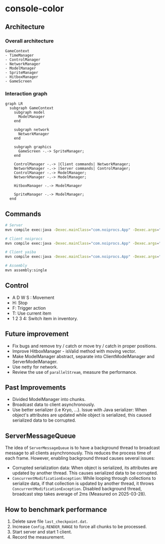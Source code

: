 # console-color

## Architecture

### Overall architecture
```
GameContext
- TimeManager
- ControlManager
- NetworkManager
- ModelManager
- SpriteManager
- HitboxManager
- GameScreen
```

### Interaction graph
```mermaid
graph LR
  subgraph GameContext
    subgraph model
      ModelManager
    end

    subgraph network
      NetworkManager
    end

    subgraph graphics
      GameScreen -.-> SpriteManager;
    end

    ControlManager -.-> |Client commands| NetworkManager;
    NetworkManager -.-> |Server commands| ControlManager;
    ControlManager -.-> ModelManager;
    NetworkManager -.-> ModelManager;

    HitboxManager -.-> ModelManager

    SpriteManager -.-> ModelManager;
  end
```

## Commands

```bash
# Server
mvn compile exec:java -Dexec.mainClass="com.noiprocs.App" -Dexec.args="pc gnik server localhost 8080"

# Client noiprocs
mvn compile exec:java -Dexec.mainClass="com.noiprocs.App" -Dexec.args="pc noiprocs client localhost 8080"

# Client yaiba
mvn compile exec:java -Dexec.mainClass="com.noiprocs.App" -Dexec.args="pc yaiba client localhost 8080"

# Assembly
mvn assembly:single
```

## Control

- A D W S : Movement
- H: Stop
- F: Trigger action
- T: Use current item
- 1 2 3 4: Switch item in inventory.

## Future improvement

- Fix bugs and remove try / catch or move try / catch in proper positions.
- Improve HitboxManager - isValid method with moving vector.
- Make ModelManager abstract, separate into ClientModelManager and ServerModelManager.
- Use netty for network.
- Review the use of `parallelStream`, measure the performance.

## Past Improvements

- Divided ModelManager into chunks.
- Broadcast data to client asynchronously.
- Use better serializer (i.e Kryo, ...). Issue with Java serializer: When object's attributes are updated while object is serialized, this caused serialized data to be corrupted.

## ServerMessageQueue

The idea of `ServerMessageQueue` is to have a background thread to broadcast message to all clients asynchronously.
This reduces the process time of each frame. However, enabling background thread causes several issues:
- Corrupted serialization data: When object is serialized, its attributes are updated by another thread. This causes serialized data to be corrupted.
- `ConcurrentModificationException`: While looping through collections to serialize data, if that collection is updated by another thread, it throws `ConcurrentModificationException`.
Disabled background thread, broadcast step takes average of 2ms (Measured on 2025-03-28).

## How to benchmark performance

1. Delete save file `last_checkpoint.dat`.
2. Increase `Config.RENDER_RANGE` to force all chunks to be processed.
3. Start server and start 1 client.
4. Record the measurement.
